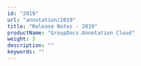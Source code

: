 ```yaml
---
id: "2019"
url: "annotation/2019"
title: "Release Notes - 2019"
productName: "GroupDocs.Annotation Cloud"
weight: 3
description: ""
keywords: ""
---
```


